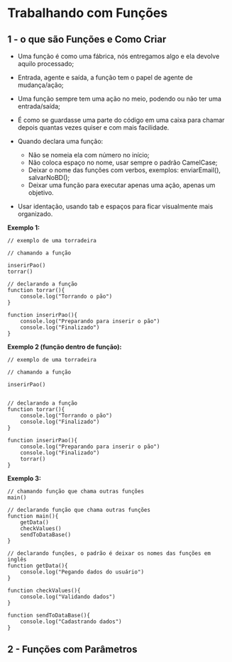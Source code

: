 # Trabalhando com Funções

## 1 - o que são Funções e Como Criar

- Uma função é como uma fábrica, nós entregamos algo e ela devolve aquilo processado;
- Entrada, agente e saída, a função tem o papel de agente de mudança/ação;
- Uma função sempre tem uma ação no meio, podendo ou não ter uma entrada/saída;
- É como se guardasse uma parte do código em uma caixa para chamar depois quantas vezes quiser e com mais facilidade.
- Quando declara uma função: 
    - Não se nomeia ela com número no início;
    - Não coloca espaço no nome, usar sempre o padrão CamelCase;
    - Deixar o nome das funções com verbos, exemplos: enviarEmail(), salvarNoBD();
    - Deixar uma função para executar apenas uma ação, apenas um objetivo.

- Usar identação, usando tab e espaços para ficar visualmente mais organizado.

**Exemplo 1:**
```
// exemplo de uma torradeira

// chamando a função

inserirPao()
torrar()

// declarando a função
function torrar(){
    console.log("Torrando o pão")
}

function inserirPao(){
    console.log("Preparando para inserir o pão")
    console.log("Finalizado")
}
```
**Exemplo 2 (função dentro de função):**

```
// exemplo de uma torradeira

// chamando a função

inserirPao()


// declarando a função
function torrar(){
    console.log("Torrando o pão")
    console.log("Finalizado")
}

function inserirPao(){
    console.log("Preparando para inserir o pão")
    console.log("Finalizado")
    torrar()
}
```
**Exemplo 3:**
```
// chamando função que chama outras funções
main()

// declarando função que chama outras funções
function main(){
    getData()
    checkValues()
    sendToDataBase()
}

// declarando funções, o padrão é deixar os nomes das funções em inglês
function getData(){
    console.log("Pegando dados do usuário")
}

function checkValues(){
    console.log("Validando dados")
}

function sendToDataBase(){
    console.log("Cadastrando dados")
}
```

## 2 - Funções com Parâmetros




